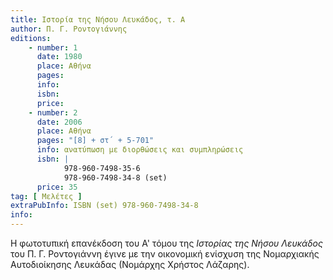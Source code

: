 ```yaml
---
title: Ιστορία της Νήσου Λευκάδος, τ. Α
author: Π. Γ. Ροντογιάννης
editions:
    - number: 1
      date: 1980
      place: Αθήνα
      pages: 
      info: 
      isbn: 
      price:
    - number: 2
      date: 2006
      place: Αθήνα
      pages: "[8] + στ΄ + 5-701"
      info: ανατύπωση με διορθώσεις και συμπληρώσεις
      isbn: |
            978-960-7498-35-6 
            978-960-7498-34-8 (set)
      price: 35
tag: [ Μελέτες ]
extraPubInfo: ISBN (set) 978-960-7498-34-8
info: 
---
```


Η φωτοτυπική επανέκδοση του Α' τόμου της *Ιστορίας της Nήσου Λευκάδος* του Π. Γ. Ροντογιάννη έγινε με την οικονομική ενίσχυση της Νομαρχιακής Αυτοδιοίκησης Λευκάδας \(Νομάρχης Χρήστος Λάζαρης\).
